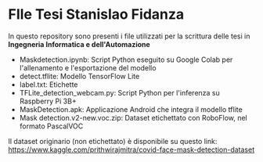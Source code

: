 # FIle Tesi Stanislao Fidanza
In questo repository sono presenti i file utilizzati per la scrittura delle tesi in <strong>Ingegneria Informatica e dell'Automazione</strong>
<ul>
<li>Maskdetection.ipynb: Script Python eseguito su Google Colab per l'allenamento e l'esportazione del modello</li>
<li>detect.tflite: Modello TensorFlow Lite</li>
<li>label.txt: Etichette</li>
<li>TFLite_detection_webcam.py: Script Python per l'inferenza su Raspberry Pi 3B+</li>
<li>MaskDetection.apk: Applicazione Android che integra il modello tflite</li>
 <li>Mask detection.v2-new.voc.zip: Dataset etichettato con RoboFlow, nel formato PascalVOC</li>
</ul>

Il dataset originario (non etichettato) è disponibile su questo link: https://www.kaggle.com/prithwirajmitra/covid-face-mask-detection-dataset
